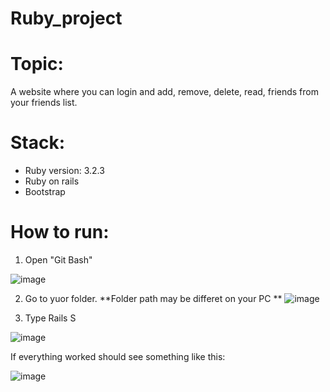 
# Ruby_project

# Topic:
A website where you can login and add, remove, delete, read, friends from your friends list.

# Stack:
* Ruby version: 3.2.3
* Ruby on rails
* Bootstrap

# How to run:

1. Open "Git Bash"

![image](https://github.com/user-attachments/assets/bb7f7fe2-5eb5-4b27-961a-d03c91bc4aa0)

2. Go to yuor folder. **Folder path may be differet on your PC
**
![image](https://github.com/user-attachments/assets/5bc53f40-defd-478f-900a-232314bb575c)

3. Type Rails S

![image](https://github.com/user-attachments/assets/d20ea88f-0787-4f9d-a67d-8c6eba60727d)

If everything worked should see something like this:

![image](https://github.com/user-attachments/assets/454a4494-ac8b-45bf-82d8-482ef0255c22)

